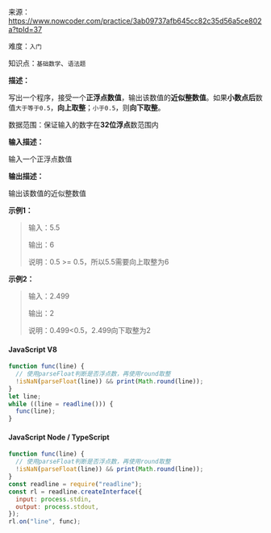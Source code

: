 来源：<https://www.nowcoder.com/practice/3ab09737afb645cc82c35d56a5ce802a?tpId=37>

难度：`入门`

知识点：`基础数学`、`语法题`

**描述：**

写出一个程序，接受一个**正浮点数值**，输出该数值的**近似整数值**。如果**小数点后**数值`大于等于0.5`，**向上取整**；`小于0.5`，则**向下取整**。

数据范围：保证输入的数字在**32位浮点**数范围内

**输入描述：**

输入一个正浮点数值

**输出描述：**

输出该数值的近似整数值

**示例1：**

> 输入：5.5
>
> 输出：6
>
> 说明：0.5 >= 0.5，所以5.5需要向上取整为6

**示例2：**

> 输入：2.499
>
> 输出：2
>
> 说明：0.499<0.5，2.499向下取整为2

<!-- tabs:start -->

#### **JavaScript V8**

```javascript
function func(line) {
  // 使用parseFloat判断是否浮点数，再使用round取整
  !isNaN(parseFloat(line)) && print(Math.round(line));
}
let line;
while ((line = readline())) {
  func(line);
}
```

#### **JavaScript Node / TypeScript**

```javascript
function func(line) {
  // 使用parseFloat判断是否浮点数，再使用round取整
  !isNaN(parseFloat(line)) && print(Math.round(line));
}
const readline = require("readline");
const rl = readline.createInterface({
  input: process.stdin,
  output: process.stdout,
});
rl.on("line", func);
```

<!-- tabs:end -->
